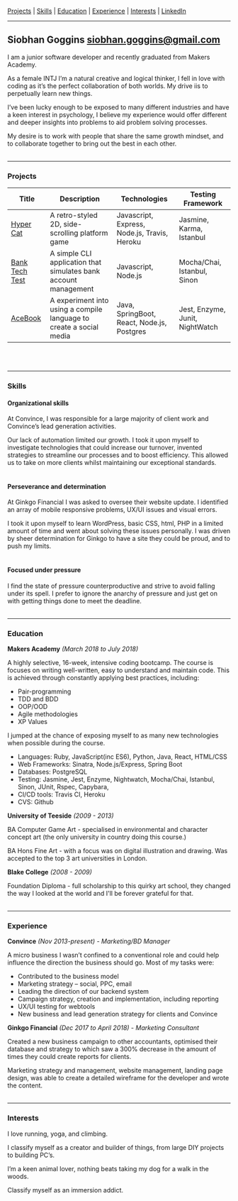 [Projects](#projects) | [Skills](#skills) | [Education](#education) | [Experience](#experience) | [Interests](#interests) | [LinkedIn](https://uk.linkedin.com/in/siobhan-goggins-732107120/)

***
## Siobhan Goggins siobhan.goggins@gmail.com

I am a junior software developer and recently graduated from Makers Academy.

As a female INTJ I’m a natural creative and logical thinker, I fell in love with coding as it’s the perfect collaboration of both worlds. My drive iis to perpetually learn new things. 

I’ve been lucky enough to be exposed to many different industries and have a keen interest in psychology, I believe my experience would offer different and deeper insights into problems to aid problem solving processes.

My desire is to work with people that share the same growth mindset, and to collaborate together to bring out the best in each other.
<br/>
<br/>

***

### Projects


| Title | Description | Technologies | Testing Framework
|--|--|--|--|
| [Hyper Cat](https://github.com/williampowell92/hyper_cat) | A retro-styled 2D, side-scrolling platform game | Javascript, Express, Node.js, Travis, Heroku | Jasmine, Karma, Istanbul |
| [Bank Tech Test]( https://github.com/SiobhanGi/banktest_js) | A simple CLI application that simulates bank account management | Javascript, Node.js | Mocha/Chai, Istanbul, Sinon |
| [AceBook]( https://github.com/SiobhanGi/acebook-millieandco) | A experiment into using a compile language to create a social media | Java, SpringBoot, React, Node.js, Postgres | Jest, Enzyme, Junit, NightWatch |

<br/>
<br/>

***

### Skills

#### Organizational skills

At Convince, I was responsible for a large majority of client work and Convince’s lead generation activities.

Our lack of automation limited our growth. I took it upon myself to investigate technologies that could increase our turnover, invented strategies to streamline our processes and to boost efficiency. This allowed us to take on more clients whilst maintaining our exceptional standards.
<br/>
<br/>
#### Perseverance and determination

At Ginkgo Financial I was asked to oversee their website update. I identified an array of mobile responsive problems, UX/UI issues and visual errors. 

I took it upon myself to learn WordPress, basic CSS, html, PHP in a limited amount of time and went about solving these issues personally. I was driven by sheer determination for Ginkgo to have a site they could be proud, and to push my limits.
<br/>
<br/>
#### Focused under pressure

I find the state of pressure counterproductive and strive to avoid falling under its spell. I prefer to ignore the anarchy of pressure and just get on with getting things done to meet the deadline.
<br/>
<br/>
***

### Education

**Makers Academy** *(March 2018 to July 2018)*

A highly selective, 16-week, intensive coding bootcamp. The course is focuses on writing well-written, easy to understand and maintain code. This is achieved through constantly applying best practices, including:

- Pair-programming
- TDD and BDD
- OOP/OOD
- Agile methodologies
- XP Values

I jumped at the chance of exposing myself to as many new technologies when possible during the course.

- Languages: Ruby, JavaScript(inc ES6), Python, Java, React, HTML/CSS
- Web Frameworks: Sinatra, Node.js/Express, Spring Boot
- Databases: PostgreSQL
- Testing: Jasmine, Jest, Enzyme, Nightwatch, Mocha/Chai, Istanbul, Sinon, JUnit, Rspec, Capybara, 
- CI/CD tools: Travis CI, Heroku
- CVS: Github


**University of Teeside** *(2009 - 2013)*

BA Computer Game Art - specialised in environmental and character concept art (the only university in country doing this course.)

BA Hons Fine Art - with a focus was on digital illustration and drawing. Was accepted to the top 3 art universities in London.


**Blake College** *(2008 - 2009)*

Foundation Diploma - full scholarship to this quirky art school, they changed the way I looked at the world and I'll be forever grateful for that.
<br/>
<br/>
***

### Experience

**Convince** *(Nov 2013-present) - Marketing/BD Manager*

A micro business I wasn’t confined to a conventional role and could help influence the direction the business should go. Most of my tasks were:

- Contributed to the business model
- Marketing strategy – social, PPC, email
- Leading the direction of our backend system
- Campaign strategy, creation and implementation, including reporting
- UX/UI testing for webtools
- New business and lead generation strategy for clients and Convince


**Ginkgo Financial** *(Dec 2017 to April 2018) - Marketing Consultant*

Created a new business campaign to other accountants, optimised their database and strategy to which saw a 300% decrease in the amount of times they could create reports for clients. 

Marketing strategy and management, website management, landing page design, was able to create a detailed wireframe for the developer and wrote the content.
<br/>
<br/>
***

### Interests

I love running, yoga, and climbing.

I classify myself as a creator and builder of things, from large DIY projects to building PC’s.

I’m a keen animal lover, nothing beats taking my dog for a walk in the woods.

Classify myself as an immersion addict. 
